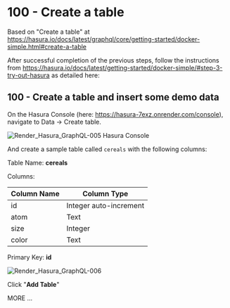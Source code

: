 # 100 - Create a table

Based on "Create a table" at https://hasura.io/docs/latest/graphql/core/getting-started/docker-simple.html#create-a-table

After successful completion of the previous steps, follow the instructions from https://hasura.io/docs/latest/getting-started/docker-simple/#step-3-try-out-hasura as detailed here:

## 100 - Create a table and insert some demo data

On the Hasura Console (here: https://hasura-7exz.onrender.com/console), navigate to Data -> Create table.

![Render_Hasura_GraphQL-005](https://user-images.githubusercontent.com/1499433/229491078-d1de22c3-c1f3-4cd2-bb46-d90f35ff7028.png)
Hasura Console

And create a sample table called ```cereals``` with the following columns:

Table Name: **cereals**

Columns:

| Column Name | Column Type |
| --- | --- |
| id | Integer auto-increment | 
| atom | Text | 
| size | Integer |
| color | Text |

Primary Key: **id**

![Render_Hasura_GraphQL-006](https://user-images.githubusercontent.com/1499433/229492864-40e56cb7-ee20-47ab-80ae-6f34a6bdec3f.png)

Click "**Add Table**"


MORE ...
